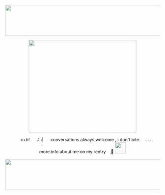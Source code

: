 <p align="center">
<img src="https://64.media.tumblr.com/3044436cf6b3dca483380a0d21117bc8/0a5eebe6c662da28-0a/s2048x3072/d5bbca67c8f94670a017f9bf509bfcee799fda95.pnj" width="600" height="100" />
</p>

<p align="center">
<img src="https://64.media.tumblr.com/de6fdd5786d02dbeefd458d964831313/bcc0504bec1fa929-de/s500x750/f4c6220423d909c5c5ff5a703f3f4bda3ce07363.gifv" width="350" height="300" />
</p>

<p align="center">
<img src="https://64.media.tumblr.com/777344c7bbc424b129a3fc89226abc50/d913c2e306ccc513-e4/s1280x1920/328135a4cfaca52696aa3fe5380dbfa81c3c2d91.pnj" width="15" height="15" /> ⠀⠀ c+h!⠀⠀ 𝅘𝅥𝅮 𝄞 ⠀⠀conversations always welcome , i don't bite⠀⠀. . .⠀⠀ more info about me on my rentryㅤ𓈒🍎 <img src="https://64.media.tumblr.com/e2aa5c62f88fad961d90af0ee96070ee/14685143d1d91c86-7b/s1280x1920/6f6427a1c87c989f702471c4f8836d079eeaca57.pnj" width="35" height="35" />
</p>

<p align="center">
<img src="https://64.media.tumblr.com/3044436cf6b3dca483380a0d21117bc8/0a5eebe6c662da28-0a/s2048x3072/d5bbca67c8f94670a017f9bf509bfcee799fda95.pnj" width="600" height="100" />
</p>
